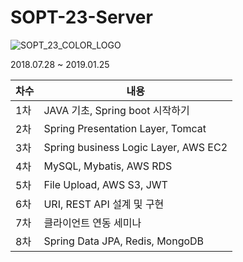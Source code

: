 # SOPT-23-Server

![SOPT_23_COLOR_LOGO](https://github.com/bghgu/SOPT-23-Server/blob/master/SOPT_23_COLOR_LOGO.png)

2018.07.28 ~ 2019.01.25

| 차수 | 내용                                 |
| ---- | ------------------------------------ |
| 1차  | JAVA 기초, Spring boot 시작하기      |
| 2차  | Spring Presentation Layer, Tomcat    |
| 3차  | Spring business Logic Layer, AWS EC2 |
| 4차  | MySQL, Mybatis, AWS RDS              |
| 5차  | File Upload, AWS S3, JWT             |
| 6차  | URI, REST API 설계 및 구현           |
| 7차  | 클라이언트 연동 세미나               |
| 8차  | Spring Data JPA, Redis, MongoDB      |

